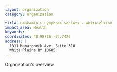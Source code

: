 ```yaml
---
layout: organization
category: organization

title: Leukemia & Lymphoma Society - White Plains
impact_area: Health
keywords: 
coordinates: 40.98716,-73.7422
address: |
  1311 Mamaroneck Ave. Suite 310
  White Plains NY 10605
---
```

Organization's overview
